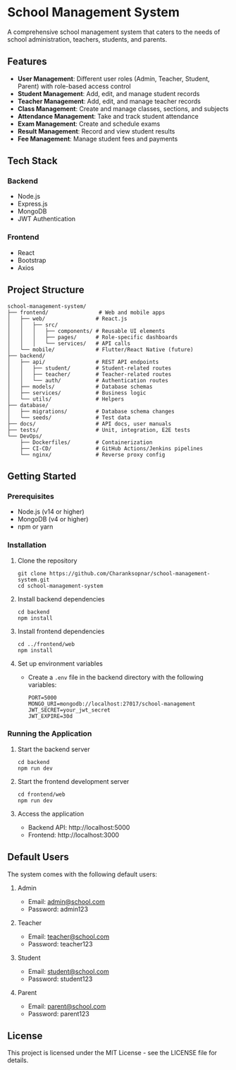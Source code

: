 # School Management System

A comprehensive school management system that caters to the needs of school administration, teachers, students, and parents.

## Features

- **User Management**: Different user roles (Admin, Teacher, Student, Parent) with role-based access control
- **Student Management**: Add, edit, and manage student records
- **Teacher Management**: Add, edit, and manage teacher records
- **Class Management**: Create and manage classes, sections, and subjects
- **Attendance Management**: Take and track student attendance
- **Exam Management**: Create and schedule exams
- **Result Management**: Record and view student results
- **Fee Management**: Manage student fees and payments

## Tech Stack

### Backend
- Node.js
- Express.js
- MongoDB
- JWT Authentication

### Frontend
- React
- Bootstrap
- Axios

## Project Structure

```
school-management-system/
├── frontend/                # Web and mobile apps
│   ├── web/                # React.js
│   │   ├── src/
│   │   │   ├── components/ # Reusable UI elements
│   │   │   ├── pages/      # Role-specific dashboards
│   │   │   └── services/   # API calls
│   └── mobile/             # Flutter/React Native (future)
├── backend/
│   ├── api/                # REST API endpoints
│   │   ├── student/        # Student-related routes
│   │   ├── teacher/        # Teacher-related routes
│   │   └── auth/           # Authentication routes
│   ├── models/             # Database schemas
│   ├── services/           # Business logic
│   └── utils/              # Helpers
├── database/
│   ├── migrations/         # Database schema changes
│   └── seeds/              # Test data
├── docs/                   # API docs, user manuals
├── tests/                  # Unit, integration, E2E tests
└── DevOps/
    ├── Dockerfiles/        # Containerization
    ├── CI-CD/              # GitHub Actions/Jenkins pipelines
    └── nginx/              # Reverse proxy config
```

## Getting Started

### Prerequisites

- Node.js (v14 or higher)
- MongoDB (v4 or higher)
- npm or yarn

### Installation

1. Clone the repository
   ```
   git clone https://github.com/Charanksopnar/school-management-system.git
   cd school-management-system
   ```

2. Install backend dependencies
   ```
   cd backend
   npm install
   ```

3. Install frontend dependencies
   ```
   cd ../frontend/web
   npm install
   ```

4. Set up environment variables
   - Create a `.env` file in the backend directory with the following variables:
     ```
     PORT=5000
     MONGO_URI=mongodb://localhost:27017/school-management
     JWT_SECRET=your_jwt_secret
     JWT_EXPIRE=30d
     ```

### Running the Application

1. Start the backend server
   ```
   cd backend
   npm run dev
   ```

2. Start the frontend development server
   ```
   cd frontend/web
   npm run dev
   ```

3. Access the application
   - Backend API: http://localhost:5000
   - Frontend: http://localhost:3000

## Default Users

The system comes with the following default users:

1. Admin
   - Email: admin@school.com
   - Password: admin123

2. Teacher
   - Email: teacher@school.com
   - Password: teacher123

3. Student
   - Email: student@school.com
   - Password: student123

4. Parent
   - Email: parent@school.com
   - Password: parent123

## License

This project is licensed under the MIT License - see the LICENSE file for details.

